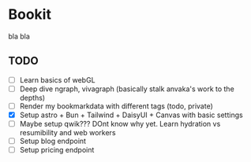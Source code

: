 # Bookit
bla bla

## TODO
- [ ] Learn basics of webGL
- [ ] Deep dive ngraph, vivagraph (basically stalk anvaka's work to the depths)
- [ ] Render my bookmarkdata with different tags (todo, private)
- [X] Setup astro + Bun + Tailwind + DaisyUI + Canvas with basic settings
- [ ] Maybe setup qwik??? DOnt know why yet. Learn hydration vs resumibility and web workers
- [ ] Setup blog endpoint
- [ ] Setup pricing endpoint